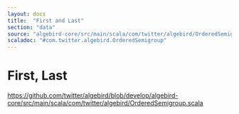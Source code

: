 ```yaml
---
layout: docs
title:  "First and Last"
section: "data"
source: "algebird-core/src/main/scala/com/twitter/algebird/OrderedSemigroup.scala"
scaladoc: "#com.twitter.algebird.OrderedSemigroup"
---
```


# First, Last

https://github.com/twitter/algebird/blob/develop/algebird-core/src/main/scala/com/twitter/algebird/OrderedSemigroup.scala
